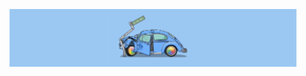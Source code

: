 ![An image is suposed to be here... Sorry](https://github.com/sebastianbm9507/repostuff/blob/master/262E0BF8-808B-4A9C-8666-E4A11FDF8B20-5374-000003D1117DF55B%202.jpg)

<!--
**sebastianbm9507/sebastianbm9507** is a ✨ _special_ ✨ repository because its `README.md` (this file) appears on your GitHub profile.

Here are some ideas to get you started:

- 🔭 I’m currently working on ...
- 🌱 I’m currently learning ...
- 👯 I’m looking to collaborate on ...
- 🤔 I’m looking for help with ...
- 💬 Ask me about ...
- 📫 How to reach me: ...
- 😄 Pronouns: ...
- ⚡ Fun fact: ...
-->
